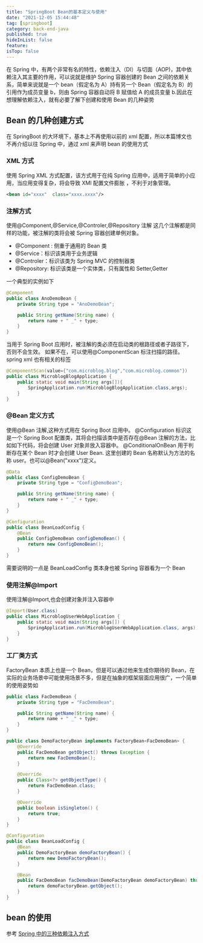 ```yaml
---
title: "SpringBoot Bean的基本定义与使用"
date: "2021-12-05 15:44:48"
tag: [springboot]
category: back-end-java
published: true
hideInList: false
feature:
isTop: false
---
```


在 Spring 中，有两个非常有名的特性，依赖注入（DI）与切面（AOP)，其中依赖注入其主要的作用，可以说就是维护 Spring 容器创建的 Bean 之间的依赖关系，简单来说就是一个 bean（假定名为 A）持有另一个 Bean（假定名为 B）的引用作为成员变量 b，则由 Spring 容器自动将 B 赋值给 A 的成员变量 b.因此在想理解依赖注入，就有必要了解下创建和使用 Bean 的几种姿势

## Bean 的几种创建方式

在 SpringBoot 的大环境下，基本上不再使用以前的 xml 配置，所以本篇博文也不再介绍以往 Spring 中，通过 xml 来声明 bean 的使用方式

### XML 方式

使用 Spring XML 方式配置，该方式用于在纯 Spring 应用中，适用于简单的小应用，当应用变得复杂，将会导致 XMl 配置文件膨胀 ，不利于对象管理。

```xml
<bean id="xxxx"  class="xxxx.xxxx"/>
```

### 注解方式

使用@Component,@Service,@Controler,@Repository 注解
这几个注解都是同样的功能，被注解的类将会被 Spring 容器创建单例对象。

- @Component : 侧重于通用的 Bean 类
- @Service：标识该类用于业务逻辑
- @Controler：标识该类为 Spring MVC 的控制器类
- @Repository: 标识该类是一个实体类，只有属性和 Setter,Getter

一个典型的实例如下

```java
@Component
public class AnoDemoBean {
    private String type = "AnoDemoBean";

    public String getName(String name) {
        return name + " _" + type;
    }
}
```

当用于 Spring Boot 应用时，被注解的类必须在启动类的根路径或者子路径下，否则不会生效。
如果不在，可以使用@ComponentScan 标注扫描的路径。
spring xml 也有相关的标签<component-scan />

```java
@ComponentScan(value={"com.microblog.blog","com.microblog.common"})
public class MicroblogBlogApplication {
    public static void main(String args[]){
        SpringApplication.run(MicroblogBlogApplication.class,args);
    }
}
```

### @Bean 定义方式

使用@Bean 注解,这种方式用在 Spring Boot 应用中。
@Configuration 标识这是一个 Spring Boot 配置类，其将会扫描该类中是否存在@Bean 注解的方法，比如如下代码，将会创建 User 对象并放入容器中。
@ConditionalOnBean 用于判断存在某个 Bean 时才会创建 User Bean.
这里创建的 Bean 名称默认为方法的名称 user。也可以@Bean("xxxx")定义。

```java
@Data
public class ConfigDemoBean {
    private String type = "ConfigDemoBean";

    public String getName(String name) {
        return name + " _" + type;
    }
}

@Configuration
public class BeanLoadConfig {
    @Bean
    public ConfigDemoBean configDemoBean() {
        return new ConfigDemoBean();
    }
}
```

需要说明的一点是 BeanLoadConfig 类本身也被 Spring 容器看为一个 Bean

### 使用注解@Import

使用注解@Import,也会创建对象并注入容器中

```java
@Import(User.class)
public class MicroblogUserWebApplication {
    public static void main(String args[]) {
        SpringApplication.run(MicroblogUserWebApplication.class, args);
    }
}
```

### 工厂类方式

FactoryBean 本质上也是一个 Bean，但是可以通过他来生成你期待的 Bean，在实际的业务场景中可能使用场景不多，但是在抽象的框架层面应用很广，一个简单的使用姿势如

```java
public class FacDemoBean {
    private String type = "FacDemoBean";

    public String getName(String name) {
        return name + " _" + type;
    }
}

public class DemoFactoryBean implements FactoryBean<FacDemoBean> {
    @Override
    public FacDemoBean getObject() throws Exception {
        return new FacDemoBean();
    }

    @Override
    public Class<?> getObjectType() {
        return FacDemoBean.class;
    }

    @Override
    public boolean isSingleton() {
        return true;
    }
}

@Configuration
public class BeanLoadConfig {
    @Bean
    public DemoFactoryBean demoFactoryBean() {
        return new DemoFactoryBean();
    }

    @Bean
    public FacDemoBean facDemoBean(DemoFactoryBean demoFactoryBean) throws Exception {
        return demoFactoryBean.getObject();
    }
}
```

## bean 的使用

参考 [Spring 中的三种依赖注入方式](https://clearlove443.github.io/v2/blogs/2021/springboot_injection.html)
